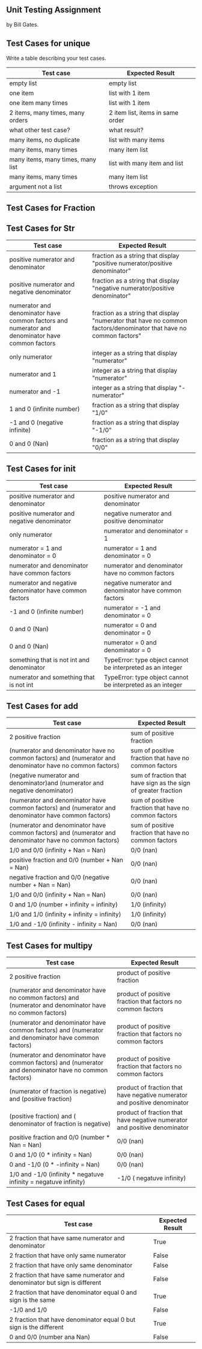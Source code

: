 ## Unit Testing Assignment

by Bill Gates.


## Test Cases for unique

Write a table describing your test cases.

| Test case              |  Expected Result    |
|------------------------|---------------------|
| empty list             |  empty list         |
| one item               |  list with 1 item   |
| one item many times    |  list with 1 item   |
| 2 items, many times, many orders | 2 item list, items in same order  |
| what other test case?  |  what result?       |
| many items, no duplicate  |  list with many items  |
| many items, many times |  many item list     |
| many items, many times, many list  |  list with many item and list  |
| many items, many times |  many item list     |
| argument not a list  |  throws exception  |


## Test Cases for Fraction

## Test Cases for Str

| Test case              |  Expected Result    |
|------------------------|---------------------|
| positive numerator and denominator |  fraction as a string that display "positive numerator/positive denominator"  |
| positive numerator and negative denominator | fraction as a string that display "negative numerator/positive denominator" |
| numerator and denominator have common factors and numerator and denominator have common factors | fraction as a string that display "numerator that have no common factors/denominator that have no common factors" |
| only numerator | integer as a string that display "numerator" |
| numerator and 1 | integer as a string that display "numerator" |
| numerator and -1 | integer as a string that display "-numerator" |
| 1 and 0 (infinite number) | fraction as a string that display "1/0" |
| -1 and 0 (negative infinite) | fraction as a string that display "-1/0" |
| 0 and 0 (Nan) | fraction as a string that display "0/0" |

## Test Cases for init

| Test case              |  Expected Result    |
|------------------------|---------------------|
| positive numerator and denominator | positive numerator and denominator |
| positive numerator and negative denominator | negative numerator and positive denominator |
| only numerator | numerator and denominator = 1 |
| numerator = 1 and denominator = 0 | numerator = 1 and denominator = 0 |
| numerator and denominator have common factors | numerator and denominator have no common factors |
| numerator and negative denominator have common factors | negative numerator and denominator have common factors |
| -1 and 0 (infinite number) | numerator = -1 and denominator = 0 |
| 0 and 0 (Nan) | numerator = 0 and denominator = 0 |
| 0 and 0 (Nan) | numerator = 0 and denominator = 0 |
| something that is not int and denominator | TypeError: type object cannot be interpreted as an integer |
| numerator and something that is not int | TypeError: type object cannot be interpreted as an integer |

## Test Cases for add

| Test case              |  Expected Result    |
|------------------------|---------------------|
| 2 positive fraction | sum of positive fraction |
| (numerator and denominator have no common factors) and (numerator and denominator have no common factors) | sum of positive fraction that have no common factors |
| (negative numerator and denominator)and (numerator and negative denominator)| sum of fraction that have sign as the sign of greater fraction |
| (numerator and denominator have common factors) and (numerator and denominator have common factors) | sum of positive fraction that have no common factors |
| (numerator and denominator have common factors) and (numerator and denominator have no common factors) | sum of positive fraction that have no common factors |
| 1/0 and 0/0 (infinity + Nan = Nan)  | 0/0 (nan) |
| positive fraction and 0/0 (number + Nan = Nan) | 0/0 (nan) |
| negative fraction and 0/0 (negative number + Nan = Nan) | 0/0 (nan) |
| 1/0 and 0/0 (infinity + Nan = Nan) | 0/0 (nan) |
| 0 and 1/0 (number + infinity = infinity) | 1/0 (infinity) |
| 1/0 and 1/0 (infinity  + infinity = infinity) | 1/0 (infinity) |
| 1/0 and -1/0 (infinity - infinity = Nan)  | 0/0 (nan) |


## Test Cases for multipy

| Test case              |  Expected Result    |
|------------------------|---------------------|
| 2 positive fraction | product of positive fraction |
| (numerator and denominator have no common factors) and (numerator and denominator have no common factors) | product of positive fraction that factors no common factors|
| (numerator and denominator have common factors) and (numerator and denominator have common factors) | product of positive fraction that factors no common factors |
| (numerator and denominator have common factors) and (numerator and denominator have no common factors) | product of positive fraction that factors no common factors |
| (numerator of fraction is negative) and (positive fraction) | product of fraction that have negative numerator and positive denominator |
| (positive fraction) and ( denominator of fraction is negative) | product of fraction that have negative numerator and positive denominator |
| positive fraction and 0/0 (number * Nan = Nan) | 0/0 (nan) |
| 0 and 1/0 (0 * infinity = Nan) | 0/0 (nan) |
| 0 and -1/0 (0 * -infinity = Nan) | 0/0 (nan) |
| 1/0 and -1/0 (infinity  * negatuve infinity = negatuve infinity)  | -1/0 ( negatuve infinity) |



## Test Cases for equal

| Test case              |  Expected Result    |
|------------------------|---------------------|
| 2 fraction that have same numerator and denominator | True |
| 2 fraction that have only same numerator | False |
| 2 fraction that have only same denominator | False |
| 2 fraction that have same numerator and denominator but sign is different | False |
| 2 fraction that have denominator equal 0 and sign is the same | True |
| -1/0 and 1/0 | False |
| 2 fraction that have denominator equal 0 but sign is the different | True |
| 0 and 0/0 (number ana Nan)| False |










